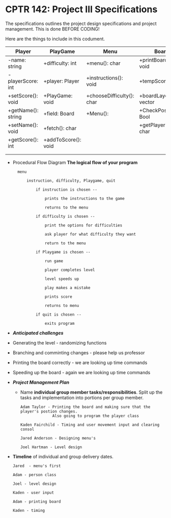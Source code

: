 # CPTR 142: Project III Specifications

The specifications outlines the project design specifications and project management.
This is done BEFORE CODING!

Here are the things to include in this codument.


 | Player | PlayGame | Menu | Board |
 | ------ | -------- | -----| ----- |
 | -name: string | +difficulty: int | +menu(): char | +printBoard(): void
 | -playerScore: int | +player: Player | +instructions(): void | +tempScore: int
 | +setScore(): void| +PlayGame: void   | +chooseDifficulty(): char | +boardLayout: vector<char>           
 | +getName(): string| +field: Board | +Menu():| +CheckPostition(): Bool
 | +setName(): void  |  +fetch(): char | |+getPlayerMove(): char
 +getScore(): int  |  +addToScore(): void    | |
  |      | | 
 | |          ||
                   

* Procedural Flow Diagram ____The logical flow of your program____

        menu

            instruction, difficulty, Playgame, quit

                if instruction is chosen --

                    prints the instructions to the game 

                    returns to the menu 

                if difficulty is chosen --

                    print the options for difficulties 

                    ask player for what difficulty they want 

                    return to the menu 

                if Playgame is chosen --

                    run game 

                    player completes level 

                    level speeds up 

                    play makes a mistake 

                    prints score 

                    returns to menu 

                if quit is chosen --

                    exits program 

* ___Anticipated challenges___ 
* Generating the level - randomizing functions
* Branching and comminting changes - please help us professor
* Printing the board correctly - we are looking up time commands
* Speeding up the board - again we are looking up time commands
* ___Project Management Plan___
  * Name __individual group member tasks/responsibilities__.
    Split up the tasks and implementation into portions per group member.

        Adam Taylor - Printing the board and making sure that the player's postion changes.
                      Also going to program the player class

        Kaden Fairchild - Timing and user movement input and clearing consol
    
        Jared Anderson - Designing menu's
    
        Joel Hartman - Level design



* __Timeline__ of individual and group delivery dates.
  
      Jared  - menu's first

      Adam - person class
  
      Joel - level design
  
      Kaden - user input
  
      Adam - printing board
    
      Kaden - timing
    
